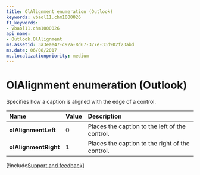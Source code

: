 ```yaml
---
title: OlAlignment enumeration (Outlook)
keywords: vbaol11.chm1000026
f1_keywords:
- vbaol11.chm1000026
api_name:
- Outlook.OlAlignment
ms.assetid: 3a3eae47-c92a-8d67-327e-33d902f23abd
ms.date: 06/08/2017
ms.localizationpriority: medium
---
```



# OlAlignment enumeration (Outlook)

Specifies how a caption is aligned with the edge of a control.



|Name|Value|Description|
|:-----|:-----|:-----|
| **olAlignmentLeft**|0|Places the caption to the left of the control.|
| **olAlignmentRight**|1|Places the caption to the right of the control.|

[!include[Support and feedback](~/includes/feedback-boilerplate.md)]